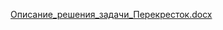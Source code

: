 [Описание_решения_задачи_Перекресток.docx](https://github.com/2dic/crossroad/files/13766928/_._._.docx)
